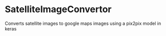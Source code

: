 # SatelliteImageConvertor
Converts satellite images to google maps images using a pix2pix model in keras
